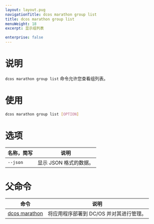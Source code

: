```yaml
---
layout: layout.pug
navigationTitle: dcos marathon group list
title: dcos marathon group list
menuWeight: 18
excerpt: 显示组列表

enterprise: false
---
```



# 说明
`dcos marathon group list` 命令允许您查看组列表。

# 使用

```bash
dcos marathon group list [OPTION]
```

# 选项

| 名称，简写 | 说明 |
|---------|-------------|
| `--json` | 显示 JSON 格式的数据。|

# 父命令

| 命令 | 说明 |
|---------|-------------|
| [dcos marathon](/zh/1.11/cli/command-reference/dcos-marathon/) | 将应用程序部署到 DC/OS 并对其进行管理。|

